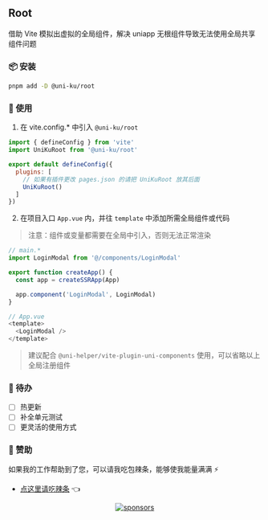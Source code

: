 ## Root

借助 Vite 模拟出虚拟的全局组件，解决 uniapp 无根组件导致无法使用全局共享组件问题

### 📦 安装

```bash
pnpm add -D @uni-ku/root
```

### 🚀 使用

1. 在 vite.config.* 中引入 `@uni-ku/root`

```javascript
import { defineConfig } from 'vite'
import UniKuRoot from '@uni-ku/root'

export default defineConfig({
  plugins: [
    // 如果有插件更改 pages.json 的请把 UniKuRoot 放其后面
    UniKuRoot()
  ]
})
```

2. 在项目入口 `App.vue` 内，并往 `template` 中添加所需全局组件或代码

> 注意：组件或变量都需要在全局中引入，否则无法正常渲染

```javascript
// main.*
import LoginModal from '@/components/LoginModal'

export function createApp() {
  const app = createSSRApp(App)

  app.component('LoginModal', LoginModal)
}
```

```javascript
// App.vue
<template>
  <LoginModal />
</template>
```

> 建议配合 `@uni-helper/vite-plugin-uni-components` 使用，可以省略以上全局注册组件

### 📝 待办

- [ ] 热更新
- [ ] 补全单元测试
- [ ] 更灵活的使用方式

### 💖 赞助

如果我的工作帮助到了您，可以请我吃包辣条，能够使我能量满满 ⚡

- [点这里请吃辣条](https://github.com/Skiyee/sponsors) 👈

<p align="center">
  <a href="https://github.com/Skiyee/sponsors">
    <img alt="sponsors" src="https://cdn.jsdelivr.net/gh/Skiyee/Skiyee/sponsors.svg"/>
  </a>
</p>
